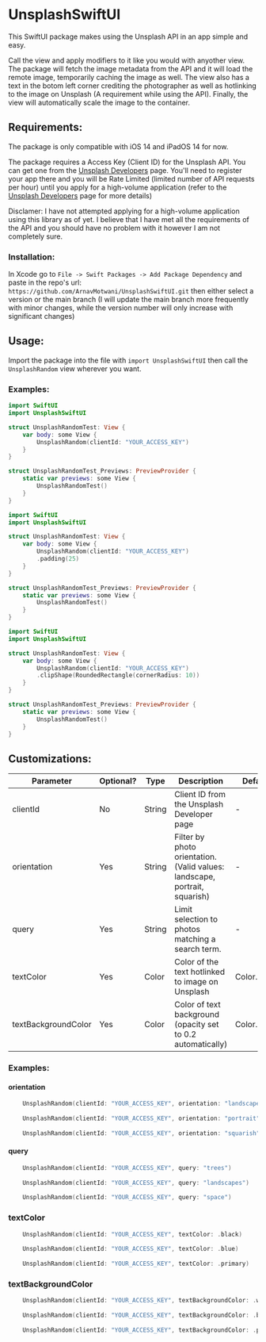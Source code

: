 # UnsplashSwiftUI

This SwiftUI package makes using the Unsplash API in an app simple and easy. 

Call the view and apply modifiers to it like you would with anyother view. The package will fetch the image metadata from the API and it will load the remote image, temporarily caching the image as well. The view also has a text in the botom left corner crediting the photographer as well as hotlinking to the image on Unsplash (A requirement while using the API). Finally, the view will automatically scale the image to the container.

## Requirements:
The package is only compatible with iOS 14 and iPadOS 14 for now.

The package requires a Access Key (Client ID) for the Unsplash API. You can get one from the [Unsplash Developers](https://unsplash.com/developers) page. You'll need to register your app there and you will be Rate Limited (limited number of API requests per hour) until you apply for a high-volume application (refer to the [Unsplash Developers](https://unsplash.com/developers) page for more details)

Disclamer: I have not attempted applying for a high-volume application using this library as of yet. I believe that I have met all the requirements of the API and you should have no problem with it however I am not completely sure.

### Installation: 
In Xcode go to `File -> Swift Packages -> Add Package Dependency` and paste in the repo's url: `https://github.com/ArnavMotwani/UnsplashSwiftUI.git` then either select a version or the main branch (I will update the main branch more frequently with minor changes, while the version number will only increase with significant changes)

## Usage:
Import the package into the file with  `import UnsplashSwiftUI` then call the `UnsplashRandom` view wherever you want.

### Examples:

```swift
import SwiftUI
import UnsplashSwiftUI

struct UnsplashRandomTest: View {
    var body: some View {
        UnsplashRandom(clientId: "YOUR_ACCESS_KEY")
    }
}

struct UnsplashRandomTest_Previews: PreviewProvider {
    static var previews: some View {
        UnsplashRandomTest()
    }
}
```

```swift
import SwiftUI
import UnsplashSwiftUI

struct UnsplashRandomTest: View {
    var body: some View {
        UnsplashRandom(clientId: "YOUR_ACCESS_KEY")
        .padding(25)
    }
}

struct UnsplashRandomTest_Previews: PreviewProvider {
    static var previews: some View {
        UnsplashRandomTest()
    }
}
```

```swift
import SwiftUI
import UnsplashSwiftUI

struct UnsplashRandomTest: View {
    var body: some View {
        UnsplashRandom(clientId: "YOUR_ACCESS_KEY")
        .clipShape(RoundedRectangle(cornerRadius: 10))
    }
}

struct UnsplashRandomTest_Previews: PreviewProvider {
    static var previews: some View {
        UnsplashRandomTest()
    }
}
```
## Customizations:

| Parameter           | Optional? | Type   | Description                                                                 | Default     |
|---------------------|-----------|--------|-----------------------------------------------------------------------------|-------------|
| clientId            | No        | String | Client ID from the Unsplash Developer page                                  | -           |
| orientation         | Yes       | String | Filter by photo orientation. (Valid values:  landscape, portrait, squarish) | -           |
| query               | Yes       | String | Limit selection to photos matching a search term.                           | -           |
| textColor           | Yes       | Color  | Color of the text hotlinked to image on Unsplash                            | Color.white |
| textBackgroundColor | Yes       | Color  | Color of text background (opacity set to 0.2 automatically)                 | Color.black |

### Examples: 

#### orientation
```swift
    UnsplashRandom(clientId: "YOUR_ACCESS_KEY", orientation: "landscape")
    
    UnsplashRandom(clientId: "YOUR_ACCESS_KEY", orientation: "portrait")
    
    UnsplashRandom(clientId: "YOUR_ACCESS_KEY", orientation: "squarish")
```

#### query

```swift
    UnsplashRandom(clientId: "YOUR_ACCESS_KEY", query: "trees")
    
    UnsplashRandom(clientId: "YOUR_ACCESS_KEY", query: "landscapes")
    
    UnsplashRandom(clientId: "YOUR_ACCESS_KEY", query: "space")
```

### textColor

```swift
    UnsplashRandom(clientId: "YOUR_ACCESS_KEY", textColor: .black)
    
    UnsplashRandom(clientId: "YOUR_ACCESS_KEY", textColor: .blue)
    
    UnsplashRandom(clientId: "YOUR_ACCESS_KEY", textColor: .primary)
```

### textBackgroundColor

```swift
    UnsplashRandom(clientId: "YOUR_ACCESS_KEY", textBackgroundColor: .white)
    
    UnsplashRandom(clientId: "YOUR_ACCESS_KEY", textBackgroundColor: .blue)
    
    UnsplashRandom(clientId: "YOUR_ACCESS_KEY", textBackgroundColor: .primary)
```
